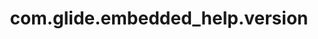 ---
weight: 223
layout: page
title: com.glide.embedded_help.version
description: ""
value: "New York"
---